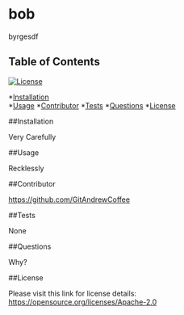 # bob

  byrgesdf

  ## Table of Contents

  [![License](https://img.shields.io/badge/License-Apache_2.0-blue.svg)](https://opensource.org/licenses/Apache-2.0)

  *[Installation](#Installation)  
  *[Usage](#Usage) 
  *[Contributor](#Contributor)
  *[Tests](#Tests)
  *[Questions](#Questions)
  *[License](#License)

  ##Installation

  Very Carefully

  ##Usage

  Recklessly

  ##Contributor

  https://github.com/GitAndrewCoffee

  ##Tests

  None

  ##Questions

  Why?
  
  ##License

  Please visit this link for license details: https://opensource.org/licenses/Apache-2.0
